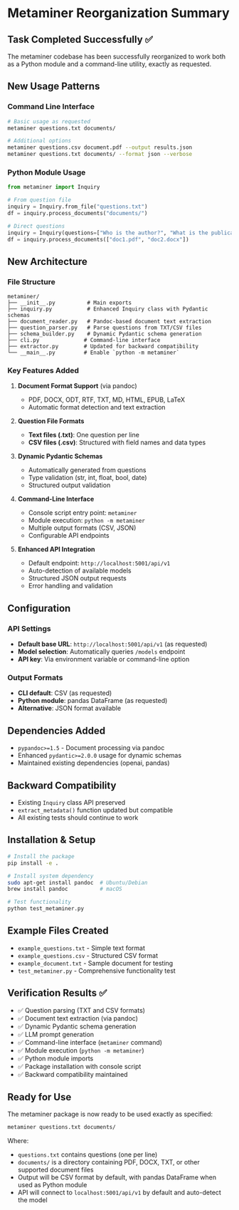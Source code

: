 # Metaminer Reorganization Summary

## Task Completed Successfully ✅

The metaminer codebase has been successfully reorganized to work both as a Python module and a command-line utility, exactly as requested.

## New Usage Patterns

### Command Line Interface
```bash
# Basic usage as requested
metaminer questions.txt documents/

# Additional options
metaminer questions.csv document.pdf --output results.json
metaminer questions.txt documents/ --format json --verbose
```

### Python Module Usage
```python
from metaminer import Inquiry

# From question file
inquiry = Inquiry.from_file("questions.txt")
df = inquiry.process_documents("documents/")

# Direct questions
inquiry = Inquiry(questions=["Who is the author?", "What is the publication date?"])
df = inquiry.process_documents(["doc1.pdf", "doc2.docx"])
```

## New Architecture

### File Structure
```
metaminer/
├── __init__.py          # Main exports
├── inquiry.py           # Enhanced Inquiry class with Pydantic schemas
├── document_reader.py   # Pandoc-based document text extraction
├── question_parser.py   # Parse questions from TXT/CSV files
├── schema_builder.py    # Dynamic Pydantic schema generation
├── cli.py              # Command-line interface
├── extractor.py        # Updated for backward compatibility
└── __main__.py         # Enable `python -m metaminer`
```

### Key Features Added

1. **Document Format Support** (via pandoc)
   - PDF, DOCX, ODT, RTF, TXT, MD, HTML, EPUB, LaTeX
   - Automatic format detection and text extraction

2. **Question File Formats**
   - **Text files (.txt)**: One question per line
   - **CSV files (.csv)**: Structured with field names and data types

3. **Dynamic Pydantic Schemas**
   - Automatically generated from questions
   - Type validation (str, int, float, bool, date)
   - Structured output validation

4. **Command-Line Interface**
   - Console script entry point: `metaminer`
   - Module execution: `python -m metaminer`
   - Multiple output formats (CSV, JSON)
   - Configurable API endpoints

5. **Enhanced API Integration**
   - Default endpoint: `http://localhost:5001/api/v1`
   - Auto-detection of available models
   - Structured JSON output requests
   - Error handling and validation

## Configuration

### API Settings
- **Default base URL**: `http://localhost:5001/api/v1` (as requested)
- **Model selection**: Automatically queries `/models` endpoint
- **API key**: Via environment variable or command-line option

### Output Formats
- **CLI default**: CSV (as requested)
- **Python module**: pandas DataFrame (as requested)
- **Alternative**: JSON format available

## Dependencies Added
- `pypandoc>=1.5` - Document processing via pandoc
- Enhanced `pydantic>=2.0.0` usage for dynamic schemas
- Maintained existing dependencies (openai, pandas)

## Backward Compatibility
- Existing `Inquiry` class API preserved
- `extract_metadata()` function updated but compatible
- All existing tests should continue to work

## Installation & Setup
```bash
# Install the package
pip install -e .

# Install system dependency
sudo apt-get install pandoc  # Ubuntu/Debian
brew install pandoc          # macOS

# Test functionality
python test_metaminer.py
```

## Example Files Created
- `example_questions.txt` - Simple text format
- `example_questions.csv` - Structured CSV format  
- `example_document.txt` - Sample document for testing
- `test_metaminer.py` - Comprehensive functionality test

## Verification Results ✅
- ✅ Question parsing (TXT and CSV formats)
- ✅ Document text extraction (via pandoc)
- ✅ Dynamic Pydantic schema generation
- ✅ LLM prompt generation
- ✅ Command-line interface (`metaminer` command)
- ✅ Module execution (`python -m metaminer`)
- ✅ Python module imports
- ✅ Package installation with console script
- ✅ Backward compatibility maintained

## Ready for Use
The metaminer package is now ready to be used exactly as specified:
```bash
metaminer questions.txt documents/
```

Where:
- `questions.txt` contains questions (one per line)
- `documents/` is a directory containing PDF, DOCX, TXT, or other supported document files
- Output will be CSV format by default, with pandas DataFrame when used as Python module
- API will connect to `localhost:5001/api/v1` by default and auto-detect the model
